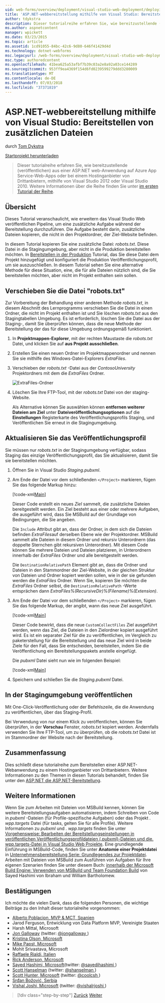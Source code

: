 ```yaml
---
uid: web-forms/overview/deployment/visual-studio-web-deployment/deploying-extra-files
title: 'ASP.NET-webbereitstellung mithilfe von Visual Studio: Bereitstellen von zusätzlichen Dateien | Microsoft-Dokumentation'
author: tdykstra
description: Dieser tutorialreihe erfahren Sie, wie bereitzustellende (veröffentlichen) aus einer ASP.NET web-Anwendung auf Azure App Service-Web-Apps oder bei einem Hostinganbieter von Drittanbietern, indem Warnungsprovider...
ms.author: aspnetcontent
manager: wpickett
ms.date: 03/23/2015
ms.topic: article
ms.assetid: 1cd91055-84bc-42c6-9d80-646f41429d4d
ms.technology: dotnet-webforms
msc.legacyurl: /web-forms/overview/deployment/visual-studio-web-deployment/deploying-extra-files
msc.type: authoredcontent
ms.openlocfilehash: 41bea625a53afbf7b39c03a2e8a92a03ce144289
ms.sourcegitcommit: 953ff9ea4369f154d6fd0239599279ddd3280009
ms.translationtype: MT
ms.contentlocale: de-DE
ms.lasthandoff: 07/03/2018
ms.locfileid: "37371819"
---
```

<a name="aspnet-web-deployment-using-visual-studio-deploying-extra-files"></a>ASP.NET-webbereitstellung mithilfe von Visual Studio: Bereitstellen von zusätzlichen Dateien
====================
durch [Tom Dykstra](https://github.com/tdykstra)

[Startprojekt herunterladen](http://go.microsoft.com/fwlink/p/?LinkId=282627)

> Dieser tutorialreihe erfahren Sie, wie bereitzustellende (veröffentlichen) aus einer ASP.NET web-Anwendung auf Azure App Service-Web-Apps oder bei einem Hostinganbieter von Drittanbietern, mithilfe von Visual Studio 2012 oder Visual Studio 2010. Weitere Informationen über die Reihe finden Sie unter [im ersten Tutorial der Reihe](introduction.md).


## <a name="overview"></a>Übersicht

Dieses Tutorial veranschaulicht, wie erweitern das Visual Studio Web veröffentlichen Pipeline, um eine zusätzliche Aufgabe während der Bereitstellung durchzuführen. Die Aufgabe besteht darin, zusätzliche Dateien kopieren, die nicht in den Projektordner, der Ziel-Website befinden.

In diesem Tutorial kopieren Sie eine zusätzliche Datei: *robots.txt*. Diese Datei in die Stagingumgebung, aber nicht in die Produktion bereitstellen möchten. In [Bereitstellen in der Produktion](deploying-to-production.md) Tutorial, das Sie diese Datei dem Projekt hinzugefügt und konfiguriert die Produktion Veröffentlichungsprofil, um sie auszuschließen. In diesem Tutorial sehen Sie eine alternative Methode für diese Situation, eine, die für alle Dateien nützlich sind, die Sie bereitstellen möchten, aber nicht im Projekt enthalten sein sollen.

## <a name="move-the-robotstxt-file"></a>Verschieben Sie die Datei "robots.txt"

Zur Vorbereitung der Behandlung einer anderen Methode *robots.txt*, in diesem Abschnitt des Lernprogramms verschieben Sie die Datei in einen Ordner, die nicht im Projekt enthalten ist und Sie löschen *robots.txt* aus den Stagingtabellen Umgebung. Es ist erforderlich, löschen Sie die Datei aus der Staging-, damit Sie überprüfen können, dass die neue Methode der Bereitstellung der das für diese Umgebung ordnungsgemäß funktioniert.

1. In **Projektmappen-Explorer**, mit der rechten Maustaste die *robots.txt* Datei, und klicken Sie auf **aus Projekt ausschließen**.
2. Erstellen Sie einen neuen Ordner im Projektmappenordner und nennen Sie sie mithilfe des Windows-Datei-Explorers *ExtraFiles*.
3. Verschieben der *robots.txt* -Datei aus der *ContosoUniversity* Projektordners mit dem die *ExtraFiles* Ordner.

    ![ExtraFiles-Ordner](deploying-extra-files/_static/image1.png)
4. Löschen Sie Ihre FTP-Tool, mit der *robots.txt* Datei von der staging-Website.

    Als Alternative können Sie auswählen können **entfernen weiterer Dateien am Ziel** unter **Dateiveröffentlichungsoptionen** auf die **Einstellungen** Registerkarte des Veröffentlichungsprofils Staging, und Veröffentlichen Sie erneut in die Stagingumgebung.

## <a name="update-the-publish-profile-file"></a>Aktualisieren Sie das Veröffentlichungsprofil

Sie müssen nur *robots.txt* in der Stagingumgebung verfügbar, sodass Staging das einzige Veröffentlichungsprofil, das Sie aktualisieren, damit Sie sie bereitstellen möchten.

1. Öffnen Sie in Visual Studio *Staging.pubxml*.
2. Am Ende der Datei vor dem schließenden `</Project>` markieren, fügen Sie das folgende Markup hinzu:

    [!code-xml[Main](deploying-extra-files/samples/sample1.xml)]

    Dieser Code erstellt ein neues *Ziel* sammelt, die zusätzliche Dateien bereitgestellt werden. Ein Ziel besteht aus einer oder mehrere Aufgaben, die ausgeführt wird, dass Sie MSBuild auf der Grundlage von Bedingungen, die Sie angeben.

    Die `Include` Attribut gibt an, dass der Ordner, in dem sich die Dateien befinden *ExtraFiles*auf derselben Ebene wie der Projektordner. MSBuild sammelt alle Dateien in diesem Ordner und rekursiv Unterordnern (das doppelte Sternchen gibt rekursiven Unterordner). Mit diesem Code können Sie mehrere Dateien und Dateien platzieren, in Unterordnern innerhalb der *ExtraFiles* Ordner und alle bereitgestellt werden.

    Die `DestinationRelativePath` Element gibt an, dass die Ordner und Dateien in den Stammordner der Ziel-Website, in der gleichen Struktur von Dateien und Ordner kopiert werden sollen, wie in der sie gefunden werden die *ExtraFiles* Ordner. Wenn Sie, kopieren Sie möchten die *ExtraFiles* Ordner selbst, die `DestinationRelativePath` -Werte entsprächen dann *ExtraFiles\%(RecursiveDir)%(Filename)%(Extension)*.
3. Am Ende der Datei vor dem schließenden `</Project>` markieren, fügen Sie das folgende Markup, der angibt, wann das neue Ziel ausgeführt.

    [!code-xml[Main](deploying-extra-files/samples/sample2.xml)]

    Dieser Code bewirkt, dass die neue `CustomCollectFiles` Ziel ausgeführt werden, wenn das Ziel, die Dateien in den Zielordner kopiert ausgeführt wird. Es ist ein separater Ziel für die zu veröffentlichen, im Vergleich zu paketerstellung für die Bereitstellung und das neue Ziel wird in beide Ziele für den Fall, dass Sie entscheiden, bereitstellen, indem Sie die Veröffentlichung ein Bereitstellungspakets anstelle eingefügt.

    Die *pubxml* Datei sieht nun wie im folgenden Beispiel:

    [!code-xml[Main](deploying-extra-files/samples/sample3.xml?highlight=53-71)]
4. Speichern und schließen Sie die *Staging.pubxml* Datei.

## <a name="publish-to-staging"></a>In der Stagingumgebung veröffentlichen

Mit One-Click-Veröffentlichung oder der Befehlszeile, die die Anwendung zu veröffentlichen, über das Staging-Profil.

Bei Verwendung von nur einem Klick zu veröffentlichen, können Sie überprüfen, in der **Vorschau** Fenster, *robots.txt* kopiert werden. Andernfalls verwenden Sie Ihre FTP-Tool, um zu überprüfen, ob die *robots.txt* Datei ist im Stammordner der Website nach der Bereitstellung.

## <a name="summary"></a>Zusammenfassung

Dies schließt diese tutorialreihe zum Bereitstellen einer ASP.NET-Webanwendung zu einem Hostinganbieter von Drittanbietern. Weitere Informationen zu den Themen in diesen Tutorials behandelt, finden Sie unter den [ASP.NET die ASP.NET-Bereitstellung](https://go.microsoft.com/fwlink/p/?LinkId=282413).

## <a name="more-information"></a>Weitere Informationen

Wenn Sie zum Arbeiten mit Dateien von MSBuild kennen, können Sie weitere Bereitstellungsaufgaben automatisieren, indem Schreiben von Code in *pubxml* -Dateien (für Profile-spezifische Aufgaben) oder das Projekt *. wpp.targets* Datei (für tasks, gelten Sie für alle Profile). Weitere Informationen zu *pubxml* und *. wpp.targets* finden Sie unter [Vorgehensweise: Bearbeiten der Bereitstellungseinstellungen in veröffentlichen Veröffentlichungsprofildateien (.pubxml)-Dateien und die. wpp.targets-Datei in Visual Studio Web Projekte](https://msdn.microsoft.com/library/ff398069). Eine grundlegende Einführung in MSBuild-Code, finden Sie unter **Anatomie einer Projektdatei** in [Unternehmensbereitstellung Serie: Grundlegendes zur Projektdatei](../web-deployment-in-the-enterprise/understanding-the-project-file.md). Arbeiten mit Dateien von MSBuild zum Ausführen von Aufgaben für Ihre eigenen Szenarien finden Sie unter diesem Buch: [innerhalb der Microsoft Build Engine: Verwenden von MSBuild und Team Foundation Build](http://msbuildbook.com) von Sayed Hashimi von Ibraham und William Bartholomew.

## <a name="acknowledgements"></a>Bestätigungen

Ich möchte die vielen Dank, dass die folgenden Personen, die wichtige Beiträge zu den Inhalt dieser tutorialreihe vorgenommen:

- [Alberto Poblacion, MVP &amp; MCT, Spanien](https://mvp.microsoft.com/mvp/Alberto%20Poblacion%20Bolano-36772)
- Jarod Ferguson, Entwicklung von Data Platform MVP, Vereinigte Staaten
- Harsh Mittal, Microsoft
- [Jon Galloway](https://weblogs.asp.net/jgalloway) (twitter: [ @jongalloway ](http://twitter.com/jongalloway))
- [Kristina Olson, Microsoft](https://blogs.iis.net/krolson/default.aspx)
- [Mike Papst, Microsoft](http://www.mikepope.com/blog/DisplayBlog.aspx)
- Mohit Srivastava, Microsoft
- [Raffaele Rialdi, Italien](http://www.iamraf.net/)
- [Rick Anderson, Microsoft](https://blogs.msdn.com/b/rickandy/)
- [Sayed Hashimi, Microsoft](http://sedodream.com/default.aspx)(twitter: [ @sayedihashimi ](http://twitter.com/sayedihashimi))
- [Scott Hanselman](http://www.hanselman.com/blog/) (twitter: [ @shanselman ](http://twitter.com/shanselman))
- [Scott Hunter, Microsoft](https://blogs.msdn.com/b/scothu/) (twitter: [ @coolcsh ](http://twitter.com/coolcsh))
- [Srđan Božović, Serbia](http://msforge.net/blogs/zmajcek/)
- [Vishal Joshi, Microsoft](http://vishaljoshi.blogspot.com/) (twitter: [ @vishalrjoshi ](http://twitter.com/vishalrjoshi))

> [!div class="step-by-step"]
> [Zurück](command-line-deployment.md)
> [Weiter](troubleshooting.md)
